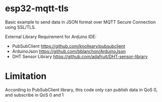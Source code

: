 # esp32-mqtt-tls

Basic example to send data in JSON format over MQTT Secure Connection using SSL/TLS.

External Library Requirement for Arduino IDE:
- PubSubClient https://github.com/knolleary/pubsubclient
- ArduinoJson https://github.com/bblanchon/ArduinoJson
- DHT Sensor Library https://github.com/adafruit/DHT-sensor-library

# Limitation

According to PubSubClient library, this code only can publish data in QoS 0, and subscribe in QoS 0 and 1 
